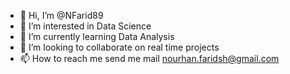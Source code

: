 - 👋 Hi, I’m @NFarid89
- 👀 I’m interested in Data Science 
- 🌱 I’m currently learning Data Analysis 
- 💞️ I’m looking to collaborate on real time projects
- 📫 How to reach me send me mail nourhan.faridsh@gmail.com

<!---
NFarid89/NFarid89 is a ✨ special ✨ repository because its `README.md` (this file) appears on your GitHub profile.
You can click the Preview link to take a look at your changes.
--->
